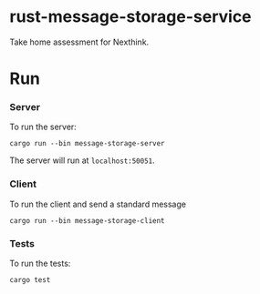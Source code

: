 # rust-message-storage-service
Take home assessment for Nexthink.

# Run

### Server
To run the server:
```
cargo run --bin message-storage-server
```

The server will run at `localhost:50051`.

### Client
To run the client and send a standard message
```
cargo run --bin message-storage-client
```

### Tests
To run the tests:
```
cargo test
```
